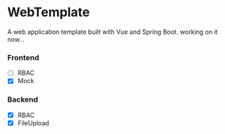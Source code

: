 # WebTemplate
A web application template built with Vue and Spring Boot.
working on it now...

### Frontend
- [ ] RBAC
- [X] Mock

### Backend
- [x] RBAC
- [X] FileUpload
